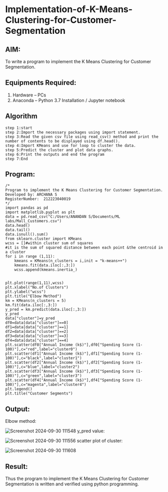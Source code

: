 # Implementation-of-K-Means-Clustering-for-Customer-Segmentation
## AIM:
To write a program to implement the K Means Clustering for Customer Segmentation.
## Equipments Required:
1. Hardware – PCs
2. Anaconda – Python 3.7 Installation / Jupyter notebook
## Algorithm
```
step 1:start
step 2:Import the necessary packages using import statement.
step 3:Read the given csv file using read_csv() method and print the number of contents to be displayed using df.head().
step 4:Import KMeans and use for loop to cluster the data.
step 5:Predict the cluster and plot data graphs.
step 6:Print the outputs and end the program
step 7:End
```
## Program:
```
/*
Program to implement the K Means Clustering for Customer Segmentation.
Developed by: ARCHANA S
RegisterNumber:  212223040019
*/
import pandas as pd
import matplotlib.pyplot as plt
data = pd.read_csv("C:/Users/ANANDAN S/Documents/ML labs/Mall_Customers.csv")
data.head()
data.tail()
data.isnull().sum()
from sklearn.cluster import KMeans
wcss = []#within cluster sum of squares
#it is the sum of squared distance between each point &the centroid in a cluster
for i in range (1,11):
    kmeans = KMeans(n_clusters = i,init = "k-means++")
    kmeans.fit(data.iloc[:,3:])
    wcss.append(kmeans.inertia_)
    
    
plt.plot(range(1,11),wcss)
plt.xlabel("No.of Clusters")
plt.ylabel("wcss")
plt.title("Elbow Method")
km = KMeans(n_clusters = 5)
km.fit(data.iloc[:,3:])
y_pred = km.predict(data.iloc[:,3:])
y_pred
data["cluster"]=y_pred
df0=data[data["cluster"]==0]
df1=data[data["cluster"]==1]
df2=data[data["cluster"]==2]
df3=data[data["cluster"]==3]
df4=data[data["cluster"]==4]
plt.scatter(df0["Annual Income (k$)"],df0["Spending Score (1-100)"],c="red",label="cluster0")
plt.scatter(df1["Annual Income (k$)"],df1["Spending Score (1-100)"],c="black",label="cluster1")
plt.scatter(df2["Annual Income (k$)"],df2["Spending Score (1-100)"],c="blue",label="cluster2")
plt.scatter(df3["Annual Income (k$)"],df3["Spending Score (1-100)"],c="green",label="cluster3")
plt.scatter(df4["Annual Income (k$)"],df4["Spending Score (1-100)"],c="magenta",label="cluster4")
plt.legend()
plt.title("Customer Segments")
```
## Output:
Elbow method:

![Screenshot 2024-09-30 111548](https://github.com/user-attachments/assets/8a954dfb-308e-4f2d-8704-185975e16699)
y_pred value:

![Screenshot 2024-09-30 111556](https://github.com/user-attachments/assets/0850cab4-9dde-4582-9d25-102cedc92ca6)
scatter plot of cluster:

![Screenshot 2024-09-30 111608](https://github.com/user-attachments/assets/47de30d4-7d61-4d27-bbbc-66c781e7ae50)

## Result:
Thus the program to implement the K Means Clustering for Customer Segmentation is written and verified using python programming.
